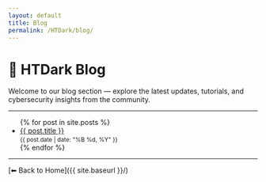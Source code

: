 ```yaml
---
layout: default
title: Blog
permalink: /HTDark/blog/
---
```


# 📝 HTDark Blog

Welcome to our blog section — explore the latest updates, tutorials, and cybersecurity insights from the community.

---

<ul>
  {% for post in site.posts %}
    <li>
      <a href="{{ post.url }}">{{ post.title }}</a><br>
      <small>{{ post.date | date: "%B %d, %Y" }}</small>
    </li>
  {% endfor %}
</ul>

---

[⬅ Back to Home]({{ site.baseurl }}/)

